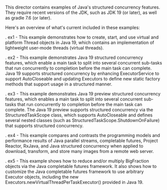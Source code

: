 This director contains examples of Java's structured concurrency
features.  They require recent versions of the JDK, such as JDK 19 (or
later), as well as gradle 7.6 (or later).

Here's an overview of what's current included in these examples:

. ex1 - This example demonstrates how to create, start, and use
         virtual and platform Thread objects in Java 19, which
         contains an implementation of lightweight user-mode threads
         (virtual threads).

. ex2 - This example demonstrates Java 19 structured concurrency
        features, which enable a main task to split into several
        concurrent sub-tasks that run concurrently to completion
        before the main task can complete.  Java 19 supports
        structured concurrency by enhancing ExecutorService to support
        AutoCloseable and updating Executors to define new static
        factory methods that support usage in a structured manner.

. ex3 - This example demonstrates Java 19 preview structured
        concurrency features, which enables a main task to split into
        several concurrent sub-tasks that run concurrently to
        completion before the main task can complete.  The Java 19
        preview supports structured concurrency via the
        StructuredTaskScope class, which supports AutoCloseable and
        defines several nested classes (such as
        StructuredTaskScope.ShutdownOnFailure) that supports
        structured concurrency.

. ex4 - This example compares and contrasts the programming models and
        performance results of Java parallel streams, completable
        futures, Project Reactor, RxJava, and Java structured
        concurrency when applied to download, transform, and store
        many images from a remote web server.

. ex5 - This example shows how to reduce and/or multiply BigFraction
        objects via the Java completable futures framework.  It also
        shows how to customize the Java completable futures framework
        to use arbitrary Executor objects, including the new
        Executors.newVirtualThreadPerTaskExecutor() provided in Java
        19.
